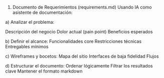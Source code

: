 1. Documento de Requerimientos (requirements.md)
   Usando IA como asistente de documentación:

a) Analizar el problema:

Descripción del negocio
Dolor actual (pain point)
Beneficios esperados

b) Definir el alcance:
Funcionalidades core
Restricciones técnicas
Entregables mínimos

c) Wireframes y bocetos:
Mapa del sitio
Interfaces de baja fidelidad
Flujos

d) Estructurar el documento:
Ordenar lógicamente
Filtrar los resultados clave
Mantener el formato markdown
